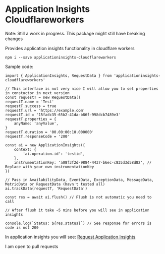 # Application Insights Cloudflareworkers

Note: Still a work in progress. This package might still have breaking changes

Provides application insights functionality in cloudflare workers

```
npm i --save applicationinsights-cloudflareworkers
```

Sample code:
```
import { ApplicationInsights, RequestData } from 'applicationinsights-cloudflareworkers'

// This interface is not very nice I will allow you to set properties in constuctor in next version
const requestT = new RequestData()
requestT.name = 'Test'
requestT.success = true
requestT.url = 'https://example.com'
requestT.id = '15fadc35-65b2-41da-b86f-998dcb7489e3'
requestT.properties = {
    anyName: 'anyValue',
}
requestT.duration = '00.00:00:10.000000'
requestT.responseCode = '200'

const ai = new ApplicationInsights({
    context: {
        'ai.operation.id': 'testid',
    },
    instrumentationKey: 'a08f3f2d-9884-4437-b6ec-c835d3d58d82', // Replace with your own instrumentationKey
})

// Pass in AvailabilityData, EventData, ExceptionData, MessageData, MetricData or RequestData (havn't tested all)
ai.trackData(requestT, 'RequestData')

const res = await ai.flush() // Flush is not automatic you need to call

// After flush it take ~5 mins before you will see in application insights

console.log(`Status: ${res.status}`) // See response for errors is code is not 200
```
In application insights you will see:
[Request Application Insights](doc/RequestApplicationInsights.png)

I am open to pull requests